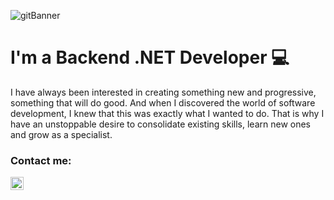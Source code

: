 ![gitBanner](https://user-images.githubusercontent.com/94015769/198691075-a8816331-3bef-4fa5-aea7-5c0d202a946c.png)
# I'm a Backend .NET Developer 💻
I have always been interested in creating something new and
progressive, something that will do good. And when I discovered the
world of software development, I knew that this was exactly what I
wanted to do. That is why I have an unstoppable desire to consolidate
existing skills, learn new ones and grow as a specialist.
### Contact me:
<a href="https://www.instagram.com/liudwinski/"><img align="left" src="https://raw.githubusercontent.com/yushi1007/yushi1007/main/images/instagram.svg" alt="Yu Shi | Instagram" width="21px"/></a>
<a href="https://www.linkedin.com/in/vitalii-liudvynskyi-16b639217/"><img align="left">
<!--
**v-liudwinski/v-liudwinski** is a ✨ _special_ ✨ repository because its `README.md` (this file) appears on your GitHub profile.

Here are some ideas to get you started:

- 🔭 I’m currently working on ...
- 🌱 I’m currently learning ...
- 👯 I’m looking to collaborate on ...
- 🤔 I’m looking for help with ...
- 💬 Ask me about ...
- 📫 How to reach me: ...
- 😄 Pronouns: ...
- ⚡ Fun fact: ...
-->

